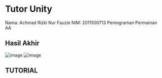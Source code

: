 # Tutor Unity
Nama: Achmad Rizki Nur Fauzie
NIM: 2011500713
Pemograman Permainan AA

## Hasil Akhir
![image](https://user-images.githubusercontent.com/75843138/195971597-5d942fee-13d0-4753-af97-bf0429d99e53.png)
![image](https://user-images.githubusercontent.com/75843138/195971608-adfee876-5105-4d6a-baa8-6c42af0d5f45.png)

## TUTORIAL
